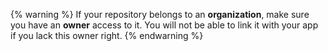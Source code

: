 {% warning %}
If your repository belongs to an **organization**, make sure you have an
**owner** access to it. You will not be able to link it with your app if you
lack this owner right.
{% endwarning %}
